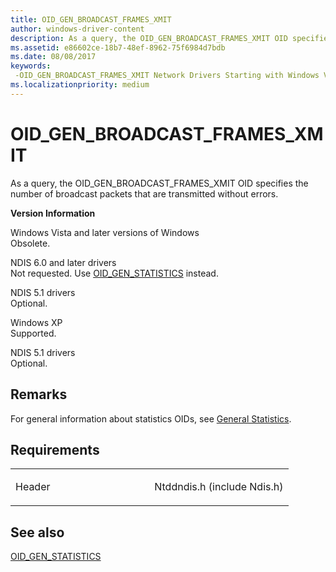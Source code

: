 ```yaml
---
title: OID_GEN_BROADCAST_FRAMES_XMIT
author: windows-driver-content
description: As a query, the OID_GEN_BROADCAST_FRAMES_XMIT OID specifies the number of broadcast packets that are transmitted without errors.
ms.assetid: e86602ce-18b7-48ef-8962-75f6984d7bdb
ms.date: 08/08/2017
keywords: 
 -OID_GEN_BROADCAST_FRAMES_XMIT Network Drivers Starting with Windows Vista
ms.localizationpriority: medium
---
```


# OID\_GEN\_BROADCAST\_FRAMES\_XMIT


As a query, the OID\_GEN\_BROADCAST\_FRAMES\_XMIT OID specifies the number of broadcast packets that are transmitted without errors.

**Version Information**

<a href="" id="windows-vista-and-later-versions-of-windows"></a>Windows Vista and later versions of Windows  
Obsolete.

<a href="" id="ndis-6-0-and-later-drivers"></a>NDIS 6.0 and later drivers  
Not requested. Use [OID\_GEN\_STATISTICS](oid-gen-statistics.md) instead.

<a href="" id="ndis-5-1-drivers"></a>NDIS 5.1 drivers  
Optional.

<a href="" id="windows-xp"></a>Windows XP  
Supported.

<a href="" id="ndis-5-1-drivers"></a>NDIS 5.1 drivers  
Optional.

Remarks
-------

For general information about statistics OIDs, see [General Statistics](https://msdn.microsoft.com/library/windows/hardware/ff552485).

Requirements
------------

<table>
<colgroup>
<col width="50%" />
<col width="50%" />
</colgroup>
<tbody>
<tr class="odd">
<td><p>Header</p></td>
<td>Ntddndis.h (include Ndis.h)</td>
</tr>
</tbody>
</table>

## See also


[OID\_GEN\_STATISTICS](oid-gen-statistics.md)

 

 




